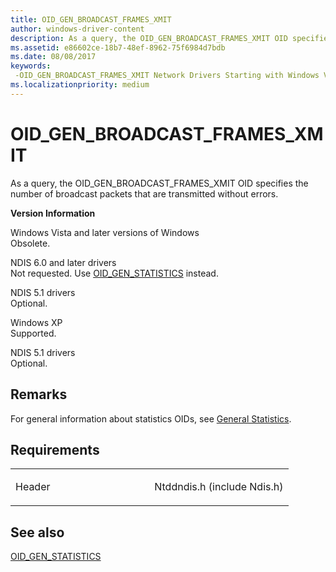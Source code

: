 ```yaml
---
title: OID_GEN_BROADCAST_FRAMES_XMIT
author: windows-driver-content
description: As a query, the OID_GEN_BROADCAST_FRAMES_XMIT OID specifies the number of broadcast packets that are transmitted without errors.
ms.assetid: e86602ce-18b7-48ef-8962-75f6984d7bdb
ms.date: 08/08/2017
keywords: 
 -OID_GEN_BROADCAST_FRAMES_XMIT Network Drivers Starting with Windows Vista
ms.localizationpriority: medium
---
```


# OID\_GEN\_BROADCAST\_FRAMES\_XMIT


As a query, the OID\_GEN\_BROADCAST\_FRAMES\_XMIT OID specifies the number of broadcast packets that are transmitted without errors.

**Version Information**

<a href="" id="windows-vista-and-later-versions-of-windows"></a>Windows Vista and later versions of Windows  
Obsolete.

<a href="" id="ndis-6-0-and-later-drivers"></a>NDIS 6.0 and later drivers  
Not requested. Use [OID\_GEN\_STATISTICS](oid-gen-statistics.md) instead.

<a href="" id="ndis-5-1-drivers"></a>NDIS 5.1 drivers  
Optional.

<a href="" id="windows-xp"></a>Windows XP  
Supported.

<a href="" id="ndis-5-1-drivers"></a>NDIS 5.1 drivers  
Optional.

Remarks
-------

For general information about statistics OIDs, see [General Statistics](https://msdn.microsoft.com/library/windows/hardware/ff552485).

Requirements
------------

<table>
<colgroup>
<col width="50%" />
<col width="50%" />
</colgroup>
<tbody>
<tr class="odd">
<td><p>Header</p></td>
<td>Ntddndis.h (include Ndis.h)</td>
</tr>
</tbody>
</table>

## See also


[OID\_GEN\_STATISTICS](oid-gen-statistics.md)

 

 




